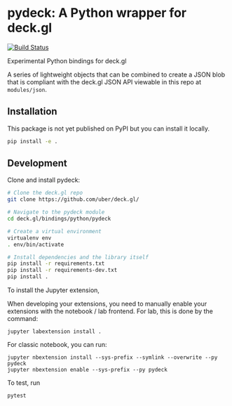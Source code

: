 # pydeck: A Python wrapper for deck.gl

[![Build Status](https://travis-ci.org/uber/deck.gl.svg?branch=master)](https://travis-ci.org/uber/deck.gl)

Experimental Python bindings for deck.gl

A series of lightweight objects that can be combined to create a JSON blob that
is compliant with the deck.gl JSON API viewable in this repo at `modules/json`.

## Installation

This package is not yet published on PyPI but you can install it locally.

```bash
pip install -e .
```

## Development

Clone and install pydeck:

```bash
# Clone the deck.gl repo
git clone https://github.com/uber/deck.gl/

# Navigate to the pydeck module
cd deck.gl/bindings/python/pydeck

# Create a virtual environment
virtualenv env
. env/bin/activate

# Install dependencies and the library itself
pip install -r requirements.txt
pip install -r requirements-dev.txt
pip install .
```

To install the Jupyter extension,

When developing your extensions, you need to manually enable your extensions with the notebook / lab frontend. For lab, this is done by the command:

```
jupyter labextension install .
```

For classic notebook, you can run:

```
jupyter nbextension install --sys-prefix --symlink --overwrite --py pydeck
jupyter nbextension enable --sys-prefix --py pydeck
```

To test, run

```bash
pytest
```
